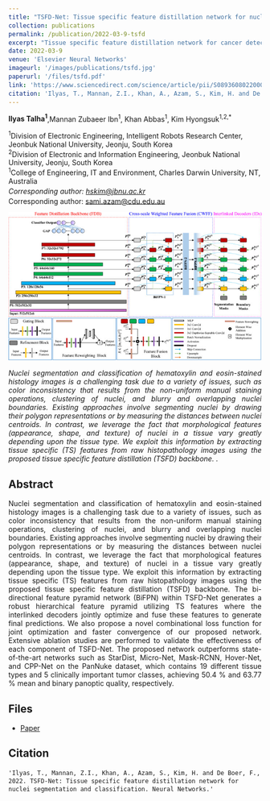 ```yaml
---
title: "TSFD-Net: Tissue specific feature distillation network for nuclei segmentation and classification."
collection: publications
permalink: /publication/2022-03-9-tsfd
excerpt: "Tissue specific feature distillation network for cancer detection."
date: 2022-03-9
venue: 'Elsevier Neural Networks'
imageurl: '/images/publications/tsfd.jpg'
paperurl: '/files/tsfd.pdf'
link: 'https://www.sciencedirect.com/science/article/pii/S0893608022000612?via%3Dihub'
citation: 'Ilyas, T., Mannan, Z.I., Khan, A., Azam, S., Kim, H. and De Boer, F., 2022. TSFD-Net: Tissue specific feature distillation network for nuclei segmentation and classification. Neural Networks.'
---
```


<strong>Ilyas Talha<sup>1</sup></strong>,Mannan Zubaeer Ibn<sup>1</sup>, Khan Abbas<sup>1</sup>, Kim Hyongsuk<sup>1,2,*</sup>

<sup>1</sup>Division of Electronic Engineering, Intelligent Robots Research Center, Jeonbuk National University, Jeonju, South Korea<br>
<sup>2</sup>Division of Electronic and Information Engineering, Jeonbuk National University, Jeonju, South Korea<br>
<sup>1</sup>College of Engineering, IT and Environment, Charles Darwin University, NT, Australia<br>
<sup>*</sup>Corresponding author: hskim@jbnu.ac.kr<br>
<sup>*</sup>Corresponding author: sami.azam@cdu.edu.au<br>

<center><img src = '/images/publications/tsfd.jpg'></center>

<p align="justify"><i>Nuclei segmentation and classification of hematoxylin and eosin-stained histology images is a challenging task due to a variety of issues, such as color inconsistency that results from the non-uniform manual staining operations, clustering of nuclei, and blurry and overlapping nuclei boundaries. Existing approaches involve segmenting nuclei by drawing their polygon representations or by measuring the distances between nuclei centroids. In contrast, we leverage the fact that morphological features (appearance, shape, and texture) of nuclei in a tissue vary greatly depending upon the tissue type. We exploit this information by extracting tissue specific (TS) features from raw histopathology images using the proposed tissue specific feature distillation (TSFD) backbone. .</i></p>

## Abstract
<p align="justify">
Nuclei segmentation and classification of hematoxylin and eosin-stained histology images is a challenging task due to a variety of issues, such as color inconsistency that results from the non-uniform manual staining operations, clustering of nuclei, and blurry and overlapping nuclei boundaries. Existing approaches involve segmenting nuclei by drawing their polygon representations or by measuring the distances between nuclei centroids. In contrast, we leverage the fact that morphological features (appearance, shape, and texture) of nuclei in a tissue vary greatly depending upon the tissue type. We exploit this information by extracting tissue specific (TS) features from raw histopathology images using the proposed tissue specific feature distillation (TSFD) backbone. The bi-directional feature pyramid network (BiFPN) within TSFD-Net generates a robust hierarchical feature pyramid utilizing TS features where the interlinked decoders jointly optimize and fuse these features to generate final predictions. We also propose a novel combinational loss function for joint optimization and faster convergence of our proposed network. Extensive ablation studies are performed to validate the effectiveness of each component of TSFD-Net. The proposed network outperforms state-of-the-art networks such as StarDist, Micro-Net, Mask-RCNN, Hover-Net, and CPP-Net on the PanNuke dataset, which contains 19 different tissue types and 5 clinically important tumor classes, achieving 50.4 % and 63.77 % mean and binary panoptic quality, respectively.
</p>

## Files
- <a href="https://www.sciencedirect.com/science/article/pii/S0893608022000612?via%3Dihub#!">Paper</a>

## Citation
```
'Ilyas, T., Mannan, Z.I., Khan, A., Azam, S., Kim, H. and De Boer, F., 2022. TSFD-Net: Tissue specific feature distillation network for nuclei segmentation and classification. Neural Networks.'
```

